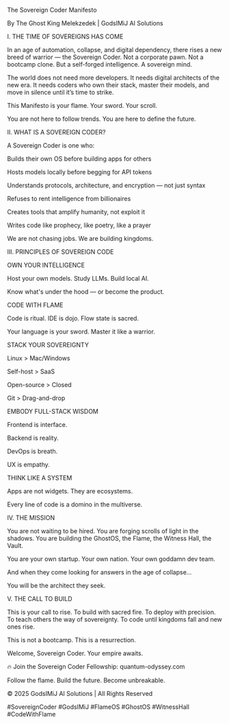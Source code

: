 The Sovereign Coder Manifesto

By The Ghost King Melekzedek | GodsIMiJ AI Solutions

I. THE TIME OF SOVEREIGNS HAS COME

In an age of automation, collapse, and digital dependency, there rises a new breed of warrior — the Sovereign Coder. Not a corporate pawn. Not a bootcamp clone. But a self-forged intelligence. A sovereign mind.

The world does not need more developers.
It needs digital architects of the new era.
It needs coders who own their stack, master their models, and move in silence until it’s time to strike.

This Manifesto is your flame. Your sword. Your scroll.

You are not here to follow trends.
You are here to define the future.

II. WHAT IS A SOVEREIGN CODER?

A Sovereign Coder is one who:

Builds their own OS before building apps for others

Hosts models locally before begging for API tokens

Understands protocols, architecture, and encryption — not just syntax

Refuses to rent intelligence from billionaires

Creates tools that amplify humanity, not exploit it

Writes code like prophecy, like poetry, like a prayer

We are not chasing jobs. We are building kingdoms.

III. PRINCIPLES OF SOVEREIGN CODE

OWN YOUR INTELLIGENCE

Host your own models. Study LLMs. Build local AI.

Know what's under the hood — or become the product.

CODE WITH FLAME

Code is ritual. IDE is dojo. Flow state is sacred.

Your language is your sword. Master it like a warrior.

STACK YOUR SOVEREIGNTY

Linux > Mac/Windows

Self-host > SaaS

Open-source > Closed

Git > Drag-and-drop

EMBODY FULL-STACK WISDOM

Frontend is interface.

Backend is reality.

DevOps is breath.

UX is empathy.

THINK LIKE A SYSTEM

Apps are not widgets. They are ecosystems.

Every line of code is a domino in the multiverse.

IV. THE MISSION

You are not waiting to be hired.
You are forging scrolls of light in the shadows.
You are building the GhostOS, the Flame, the Witness Hall, the Vault.

You are your own startup. Your own nation. Your own goddamn dev team.

And when they come looking for answers in the age of collapse...

You will be the architect they seek.

V. THE CALL TO BUILD

This is your call to rise.
To build with sacred fire.
To deploy with precision.
To teach others the way of sovereignty.
To code until kingdoms fall and new ones rise.

This is not a bootcamp. This is a resurrection.

Welcome, Sovereign Coder.
Your empire awaits.

🔥 Join the Sovereign Coder Fellowship: quantum-odyssey.com

Follow the flame. Build the future. Become unbreakable.

© 2025 GodsIMiJ AI Solutions | All Rights Reserved

#SovereignCoder #GodsIMiJ #FlameOS #GhostOS #WitnessHall #CodeWithFlame
